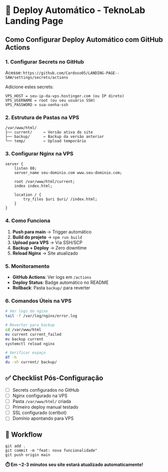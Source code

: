# 🚀 Deploy Automático - TeknoLab Landing Page

## Como Configurar Deploy Automático com GitHub Actions

### 1. Configurar Secrets no GitHub

Acesse: `https://github.com/Cardoso05/LANDING-PAGE--SAW/settings/secrets/actions`

Adicione estes secrets:

```
VPS_HOST = seu-ip-da-vps.hostinger.com (ou IP direto)
VPS_USERNAME = root (ou seu usuário SSH)
VPS_PASSWORD = sua-senha-ssh
```

### 2. Estrutura de Pastas na VPS

```
/var/www/html/
├── current/     ← Versão ativa do site
├── backup/      ← Backup da versão anterior
└── temp/        ← Upload temporário
```

### 3. Configurar Nginx na VPS

```nginx
server {
    listen 80;
    server_name seu-dominio.com www.seu-dominio.com;
    
    root /var/www/html/current;
    index index.html;
    
    location / {
        try_files $uri $uri/ /index.html;
    }
}
```

### 4. Como Funciona

1. **Push para main** → Trigger automático
2. **Build do projeto** → `npm run build`
3. **Upload para VPS** → Via SSH/SCP
4. **Backup + Deploy** → Zero downtime
5. **Reload Nginx** → Site atualizado

### 5. Monitoramento

- **GitHub Actions**: Ver logs em `/actions`
- **Deploy Status**: Badge automático no README
- **Rollback**: Pasta `backup/` para reverter

### 6. Comandos Úteis na VPS

```bash
# Ver logs do nginx
tail -f /var/log/nginx/error.log

# Reverter para backup
cd /var/www/html
mv current current_failed
mv backup current
systemctl reload nginx

# Verificar espaço
df -h
du -sh current/ backup/
```

## ✅ Checklist Pós-Configuração

- [ ] Secrets configurados no GitHub
- [ ] Nginx configurado na VPS
- [ ] Pasta `/var/www/html/` criada
- [ ] Primeiro deploy manual testado
- [ ] SSL configurado (certbot)
- [ ] Domínio apontando para VPS

## 🔄 Workflow

```
git add .
git commit -m "feat: nova funcionalidade"
git push origin main
```

**⏱️ Em ~2-3 minutos seu site estará atualizado automaticamente!** 